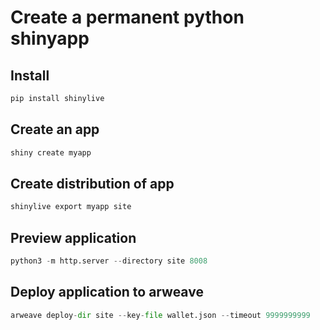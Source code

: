 # Create a permanent python shinyapp

## Install

```python
pip install shinylive
```

## Create an app

```python
shiny create myapp
```

## Create distribution of app

```python
shinylive export myapp site
```

## Preview application

```python
python3 -m http.server --directory site 8008
```

## Deploy application to arweave

```python
arweave deploy-dir site --key-file wallet.json --timeout 9999999999
```


